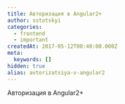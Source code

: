 ```yaml
---
title: Авторизация в Angular2+
author: sstotskyi
categories:
  - frontend
  - important
createdAt: 2017-05-12T00:40:00.000Z
meta:
  keywords: []
hidden: true
alias: avtorizatsiya-v-angular2
---
```


Авторизация в Angular2+